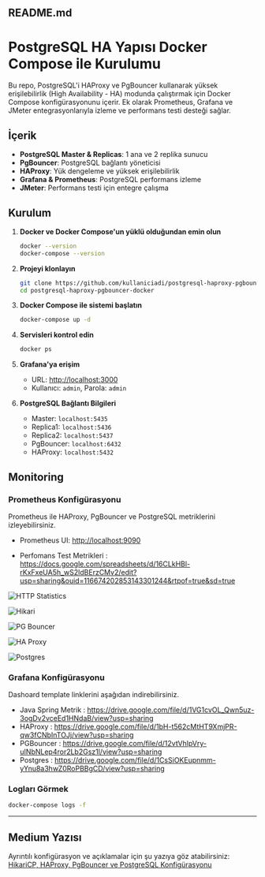 ## README.md

# PostgreSQL HA Yapısı Docker Compose ile Kurulumu

Bu repo, PostgreSQL'i HAProxy ve PgBouncer kullanarak yüksek erişilebilirlik (High Availability - HA) modunda çalıştırmak için Docker Compose konfigürasyonunu içerir. Ek olarak Prometheus, Grafana ve JMeter entegrasyonlarıyla izleme ve performans testi desteği sağlar.

## İçerik
- **PostgreSQL Master & Replicas**: 1 ana ve 2 replika sunucu
- **PgBouncer**: PostgreSQL bağlantı yöneticisi
- **HAProxy**: Yük dengeleme ve yüksek erişilebilirlik
- **Grafana & Prometheus**: PostgreSQL performans izleme
- **JMeter**: Performans testi için entegre çalışma

## Kurulum

1. **Docker ve Docker Compose'un yüklü olduğundan emin olun**
   ```sh
   docker --version
   docker-compose --version
   ```
2. **Projeyi klonlayın**
   ```sh
   git clone https://github.com/kullaniciadi/postgresql-haproxy-pgbouncer-docker.git
   cd postgresql-haproxy-pgbouncer-docker
   ```
3. **Docker Compose ile sistemi başlatın**
   ```sh
   docker-compose up -d
   ```
4. **Servisleri kontrol edin**
   ```sh
   docker ps
   ```
5. **Grafana'ya erişim**
   - URL: [http://localhost:3000](http://localhost:3000)
   - Kullanıcı: `admin`, Parola: `admin`

6. **PostgreSQL Bağlantı Bilgileri**
   - Master: `localhost:5435`
   - Replica1: `localhost:5436`
   - Replica2: `localhost:5437`
   - PgBouncer: `localhost:6432`
   - HAProxy: `localhost:5432`

## Monitoring

### Prometheus Konfigürasyonu
Prometheus ile HAProxy, PgBouncer ve PostgreSQL metriklerini izleyebilirsiniz.

- Prometheus UI: [http://localhost:9090](http://localhost:9090)

- Perfomans Test Metrikleri : 
https://docs.google.com/spreadsheets/d/16CLkHBl-rKxFxeUA5h_wS2ldBErzCMv2/edit?usp=sharing&ouid=116674202853143301244&rtpof=true&sd=true


![HTTP Statistics](https://drive.usercontent.google.com/download?id=1mwaeoNDJ7U9zuWQCKhq-1443ntXsFt7D&export=view&authuser=0)


![Hikari](https://drive.usercontent.google.com/download?id=1InL8Sj1c2CQcCH0vBOQ4kBnIj2SiWncZ&export=view&authuser=0)


![PG Bouncer](https://drive.usercontent.google.com/download?id=1oElrldeIubpgn3dXiLMfRtXQwhyJSdcm&export=view&authuser=0)


![HA Proxy](https://drive.usercontent.google.com/download?id=1uK0dt6VcEP-bpvB99ATQODbH3B0nsmgY&export=view&authuser=0)


![Postgres](https://drive.usercontent.google.com/download?id=1oyhEwZncf2CN3qldTt2XruAzYTpa-EOM&export=view&authuser=0)

### Grafana Konfigürasyonu
Dashoard template linklerini aşağıdan indirebilirsiniz. 

- Java Spring Metrik : https://drive.google.com/file/d/1VG1cvOL_Qwn5uz-3ogDv2vceEd1HNdaB/view?usp=sharing
- HAProxy : https://drive.google.com/file/d/1bH-t562cMtHT9XmjPR-qw3fCNbInTOJj/view?usp=sharing
- PGBouncer : https://drive.google.com/file/d/12vtVhlpVry-uINbNLep4ror2Lb2Gsz1l/view?usp=sharing
- Postgres : https://drive.google.com/file/d/1CsSiOKEupnmm-yYnu8a3hwZ0RoPBBgCD/view?usp=sharing


### Logları Görmek
```sh
docker-compose logs -f
```

---

## Medium Yazısı
Ayrıntılı konfigürasyon ve açıklamalar için şu yazıya göz atabilirsiniz:
[HikariCP, HAProxy, PgBouncer ve PostgreSQL Konfigürasyonu](https://medium.com/@emreatalay22/hikaricp-haproxy-pgbouncer-ve-postgresql-konfig%C3%BCrasyonu-37722f0d7062)

